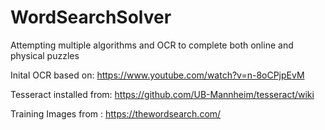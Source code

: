 # WordSearchSolver
Attempting multiple algorithms and OCR to complete both online and physical puzzles

Inital OCR based on: https://www.youtube.com/watch?v=n-8oCPjpEvM

Tesseract installed from: https://github.com/UB-Mannheim/tesseract/wiki

Training Images from : https://thewordsearch.com/ 